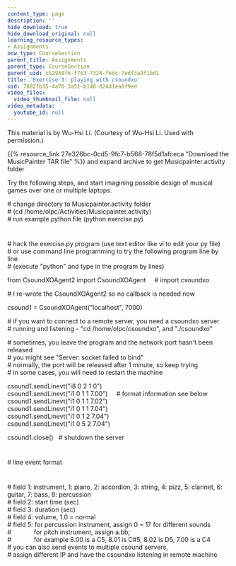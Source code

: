 ```yaml
---
content_type: page
description: ''
hide_download: true
hide_download_original: null
learning_resource_types:
- Assignments
ocw_type: CourseSection
parent_title: Assignments
parent_type: CourseSection
parent_uid: c52938fb-f763-7324-f6dc-7edf3a9f1bd1
title: 'Exercise 3: playing with csoundxo'
uid: 7882fb35-4a70-3a51-b148-024d1ea8f9ed
video_files:
  video_thumbnail_file: null
video_metadata:
  youtube_id: null
---
```


This material is by Wu-Hsi Li. (Courtesy of Wu-Hsi Li. Used with permission.)

{{% resource_link 27e326bc-0cd5-9fc7-b568-78f5d1afceca "Download the MusicPainter TAR file" %}} and expand archive to get Musicpainter.activity folder

Try the following steps, and start imagining possible design of musical games over one or multiple laptops.  
  
\# change directory to Musicpainter.activity folder  
\# (cd /home/olpc/Activities/Musicpainter.activity)  
\# run example python file (python exercise.py)  
#  
\# hack the exercise.py program (use text editor like vi to edit your py file)  
\# or use command line programming to try the following program line by line  
\# (execute "python" and type in the program by lines)  
  
from CsoundXOAgent2 import CsoundXOAgent     # import csoundxo  
  
\# I re-wrote the CsoundXOAgent2 so no callback is needed now  
  
csound1 = CsoundXOAgent("localhost", 7000)  
  
\# if you want to connect to a remote server, you need a csoundxo server   
\# running and listening - "cd /home/olpc/csoundxo", and "./csoundxo"  
  
\# sometimes, you leave the program and the network port hasn't been released  
\# you might see "Server: socket failed to bind"  
\# normally, the port will be released after 1 minute, so keep trying  
\# in some cases, you will need to restart the machine  
  
csound1.sendLinevt("i8 0 2 1 0")    
csound1.sendLinevt("i1 0 1 1 7.00")     # format information see below  
csound1.sendLinevt("i1 0 1 1 7.02")  
csound1.sendLinevt("i1 0 1 1 7.04")  
csound1.sendLinevt("i1 0 1 2 7.04")  
csound1.sendLinevt("i1 0 5 2 7.04")  
  
csound1.close()   # shutdown the server  
  
#  
\# line event format  
#  
\# field 1: instrument, 1: piano, 2: accordion, 3: string, 4: pizz, 5: clarinet, 6: guitar, 7: bass, 8: percussion  
\# field 2: start time (sec)  
\# field 3: duration (sec)  
\# field 4: volume, 1.0 = normal  
\# field 5: for percussion instrument, assign 0 ~ 17 for different sounds  
#             for pitch instrument, assign a.bb;  
#             for example 8.00 is a C5, 8.01 is C#5, 8.02 is D5, 7.00 is a C4  
\# you can also send events to multiple csound servers,  
\# assign different IP and have the csoundxo listening in remote machine